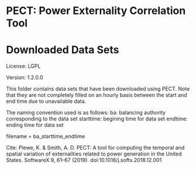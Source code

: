 # PECT: Power Externality Correlation Tool
# Downloaded Data Sets

License: LGPL

Version: 1.2.0.0

This folder contains data sets that have been downloaded using PECT. Note that they are not completely filled on an hourly basis between the start and end time due to unavailable data.

The naming convention used is as follows:
ba: balancing authority corresponding to the data set
starttime: begining time for data set
endtime: ending time for data set

filename = ba_starttime_endtime

Cite: Plewe, K. & Smith, A. D. PECT: A tool for computing the temporal and spatial variation of externalities related to power generation in the United States. SoftwareX 9, 61–67 (2019). doi:10.1016/j.softx.2018.12.001
